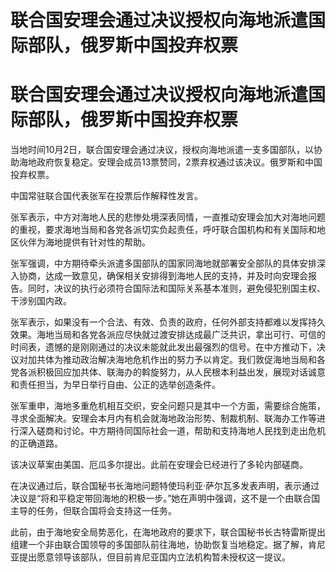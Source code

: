 # 联合国安理会通过决议授权向海地派遣国际部队，俄罗斯中国投弃权票

# 联合国安理会通过决议授权向海地派遣国际部队，俄罗斯中国投弃权票

当地时间10月2日，联合国安理会通过决议，授权向海地派遣一支多国部队，以协助海地政府恢复稳定。安理会成员13票赞同，2票弃权通过该决议。俄罗斯和中国投弃权票。

中国常驻联合国代表张军在投票后作解释性发言。

张军表示，中方对海地人民的悲惨处境深表同情，一直推动安理会加大对海地问题的重视，要求海地当局和各党各派切实负起责任，呼吁联合国机构和有关国际和地区伙伴为海地提供有针对性的帮助。

张军强调，中方期待牵头派遣多国部队的国家同海地就部署安全部队的具体安排深入协商，达成一致意见，确保相关安排得到海地人民的支持，并及时向安理会报告。同时，决议的执行必须符合国际法和国际关系基本准则，避免侵犯别国主权、干涉别国内政。

张军表示，如果没有一个合法、有效、负责的政府，任何外部支持都难以发挥持久效果。海地当局和各党各派应尽快就过渡安排达成最广泛共识，拿出可行、可信的时间表，遗憾的是刚刚通过的决议未能就此发出最强烈的信号。在中方推动下，决议对加共体为推动政治解决海地危机作出的努力予以肯定。我们敦促海地当局和各党各派积极回应加共体、联海办的斡旋努力，从人民根本利益出发，展现对话诚意和责任担当，为早日举行自由、公正的选举创造条件。

张军重申，海地多重危机相互交织，安全问题只是其中一个方面，需要综合施策，寻求全面解决。安理会本月内有机会就海地政治形势、制裁机制、联海办工作等进行深入磋商和讨论。中方期待同国际社会一道，帮助和支持海地人民找到走出危机的正确道路。

该决议草案由美国、厄瓜多尔提出。此前在安理会已经进行了多轮内部磋商。

在决议通过后，联合国秘书长海地问题特使玛利亚·萨尔瓦多发表声明，表示通过决议是“将和平稳定带回海地的积极一步。”她在声明中强调，这不是一个由联合国主导的任务，但联合国将会支持这一任务。

此前，由于海地安全局势恶化，在海地政府的要求下，联合国秘书长古特雷斯提出组建一个非由联合国领导的多国部队前往海地，协助恢复当地稳定。据了解，肯尼亚提出愿意领导该部队，但目前肯尼亚国内立法机构暂未授权这一提议。

